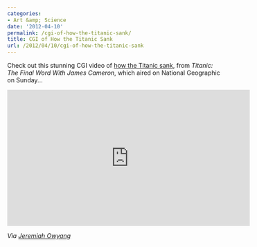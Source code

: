 ```yaml
---
categories:
- Art &amp; Science
date: '2012-04-10'
permalink: /cgi-of-how-the-titanic-sank/
title: CGI of How the Titanic Sank
url: /2012/04/10/cgi-of-how-the-titanic-sank
---
```


Check out this stunning CGI video of <a href="https://www.youtube.com/watch?v=FSGeskFzE0s">how the Titanic sank</a>, from <em>Titanic: The Final Word With James Cameron</em>, which aired on National Geographic on Sunday...

<iframe class="alignc" width="560" height="315" src="https://www.youtube.com/embed/FSGeskFzE0s?rel=0" frameborder="0" allowfullscreen></iframe>

<em>Via <a href="https://twitter.com/jowyang">Jeremiah Owyang</a></em>